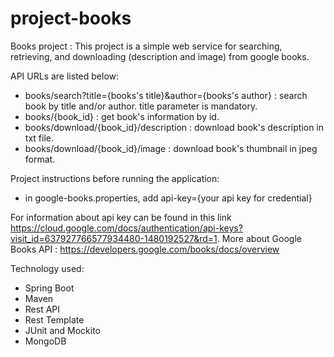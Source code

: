 # project-books
Books project : 
This project is a simple web service for searching, retrieving, and downloading (description and image) from google books.

API URLs are listed below:
- books/search?title={books's title}&author={books's author} : search book by title and/or author. title parameter is mandatory. 
- books/{book_id} : get book's information by id.
- books/download/{book_id}/description : download book's description in txt file.
- books/download/{book_id}/image : download book's thumbnail in jpeg format.

Project instructions before running the application:
- in google-books.properties, add api-key={your api key for credential}

For information about api key can be found in this link https://cloud.google.com/docs/authentication/api-keys?visit_id=637927766577934480-1480192527&rd=1.
More about Google Books API : https://developers.google.com/books/docs/overview

Technology used:
- Spring Boot
- Maven
- Rest API
- Rest Template
- JUnit and Mockito
- MongoDB
